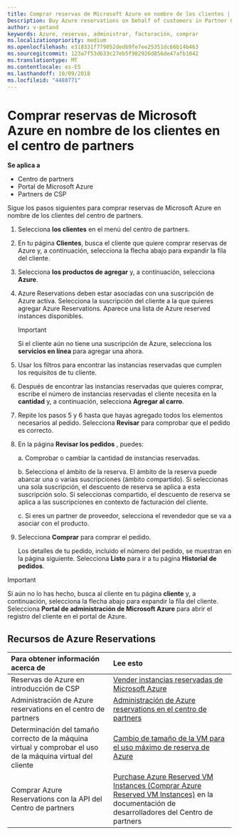 ```yaml
---
title: Comprar reservas de Microsoft Azure en nombre de los clientes | Centro de partners
Description: Buy Azure reservations on behalf of customers in Partner Center.
author: v-petand
keywords: Azure, reservas, administrar, facturación, comprar
ms.localizationpriority: medium
ms.openlocfilehash: e318331f779052dedb9fe7ee25351dc66b14b463
ms.sourcegitcommit: 123a7f53d633c27eb5f982926d856de47afb1042
ms.translationtype: MT
ms.contentlocale: es-ES
ms.lasthandoff: 10/09/2018
ms.locfileid: "4488771"
---
```

# <a name="buy-microsoft-azure-reservations-on-behalf-of-your-customers-in-the-partner-center"></a>Comprar reservas de Microsoft Azure en nombre de los clientes en el centro de partners 

**Se aplica a**

-  Centro de partners
-  Portal de Microsoft Azure
-  Partners de CSP

Sigue los pasos siguientes para comprar reservas de Microsoft Azure en nombre de los clientes del centro de partners.

1. Selecciona **los clientes** en el menú del centro de partners.  

2. En tu página **Clientes**, busca el cliente que quiere comprar reservas de Azure y, a continuación, selecciona la flecha abajo para expandir la fila del cliente.  

3. Selecciona **los productos de agregar** y, a continuación, selecciona **Azure**. 
    
4. Azure Reservations deben estar asociadas con una suscripción de Azure activa. Selecciona la suscripción del cliente a la que quieres agregar Azure Reservations. Aparece una lista de Azure reserved instances disponibles. 

    >[!IMPORTANT] 
    >Si el cliente aún no tiene una suscripción de Azure, selecciona los **servicios en línea** para agregar una ahora. 

5. Usar los filtros para encontrar las instancias reservadas que cumplen los requisitos de tu cliente.  

6. Después de encontrar las instancias reservadas que quieres comprar, escribe el número de instancias reservadas el cliente necesita en la **cantidad** y, a continuación, selecciona **Agregar al carro**.  

7. Repite los pasos 5 y 6 hasta que hayas agregado todos los elementos necesarios al pedido. Selecciona **Revisar** para comprobar que el pedido es correcto.  

8. En la página **Revisar los pedidos** , puedes: 

    a. Comprobar o cambiar la cantidad de instancias reservadas.

    b. Selecciona el ámbito de la reserva. El ámbito de la reserva puede abarcar una o varias suscripciones (ámbito compartido). Si seleccionas una sola suscripción, el descuento de reserva se aplica a esta suscripción solo. Si seleccionas compartido, el descuento de reserva se aplica a las suscripciones en contexto de facturación del cliente. 

    c. Si eres un partner de proveedor, selecciona el revendedor que se va a asociar con el producto.

9. Selecciona **Comprar** para comprar el pedido. 

    Los detalles de tu pedido, incluido el número del pedido, se muestran en la página siguiente. Selecciona **Listo** para ir a tu página **Historial de pedidos**. 

>[!IMPORTANT]
>Si aún no lo has hecho, busca al cliente en tu página **cliente** y, a continuación, selecciona la flecha abajo para expandir la fila del cliente. Selecciona **Portal de administración de Microsoft Azure** para abrir el registro del cliente en el portal de Azure.

## <a name="azure-reservations-resources"></a>Recursos de Azure Reservations
|**Para obtener información acerca de**   |**Lee esto**    |
|:-----------------------------|:-----------------|
|Reservas de Azure en introducción de CSP  | [Vender instancias reservadas de Microsoft Azure](azure-reservations.md) |
|Administración de Azure reservations en el centro de partners | [Administración de Azure reservations en el centro de partners](azure-reservations-manage.md)
|Determinación del tamaño correcto de la máquina virtual y comprobar el uso de la máquina virtual del cliente   |[Cambio de tamaño de la VM para el uso máximo de reserva de Azure](azure-usage.md)   |
|Comprar Azure Reservations con la API del Centro de partners | [Purchase Azure Reserved VM Instances (Comprar Azure Reserved VM Instances)](https://docs.microsoft.com/partner-center/develop/purchase-azure-reservations) en la documentación de desarrolladores del Centro de partners

 


 
